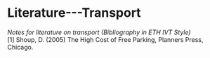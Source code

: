 # Literature---Transport
*Notes for literature on transport (Bibliography in ETH IVT Style) <br />*
[1] Shoup, D. (2005) The High Cost of Free Parking, Planners Press, Chicago.
